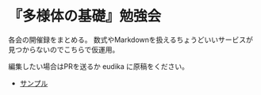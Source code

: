 # 『多様体の基礎』勉強会

各会の開催録をまとめる。
数式やMarkdownを扱えるちょうどいいサービスが見つからないのでこちらで仮運用。

編集したい場合はPRを送るか eudika に原稿をください。

* [サンプル](sample.md)
